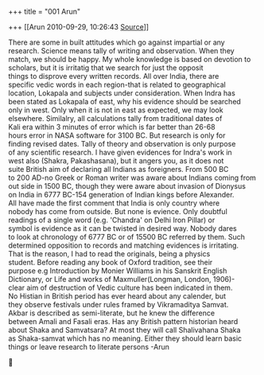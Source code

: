 +++
title = "001 Arun"

+++
[[Arun	2010-09-29, 10:26:43 [Source](https://groups.google.com/g/bvparishat/c/hznR1ICiUX8)]]



There are some in built attitudes which go against impartial or any  
research. Science means tally of writing and observation. When they  
match, we should be happy. My whole knowledge is based on devotion to  
scholars, but it is irritatig that we search for just the opposit  
things to disprove every written records. All over India, there are  
specific vedic words in each region-that is related to geographical  
location, Lokapala and subjects under consideration. When Indra has  
been stated as Lokapala of east, why his evidence should be searched  
only in west. Only when it is not in east as expected, we may look  
elsewhere. Similalry, all calculations tally from traditional dates of  
Kali era within 3 minutes of error which is far better than 26-68  
hours error in NASA software for 3100 BC. But research is only for  
finding revised dates. Tally of theory and observation is only purpose  
of any scientific research. I have given evidences for Indra's work in  
west also (Shakra, Pakashasana), but it angers you, as it does not  
suite British aim of declaring all Indians as foreigners. From 500 BC  
to 200 AD-no Greek or Roman writer was aware about Indians coming from  
out side in 1500 BC, though they were aware about invasion of Dionysus  
on India in 6777 BC-154 generation of Indian kings before Alexander.  
All have made the first comment that India is only country where  
nobody has come from outside. But none is evience. Only doubtful  
readings of a single word (e.g. 'Chandra' on Delhi Iron Pillar) or  
symbol is evidence as it can be twisted in desired way. Nobody dares  
to look at chronology of 6777 BC or of 15500 BC referred by them. Such  
determined opposition to records and matching evidences is irritating.  
That is the reason, I had to read the originals, being a physics  
student. Before reading any book of Oxford tradition, see their  
purpose e.g Introduction by Monier Williams in his Sanskrit English  
Dictionary, or Life and works of Maxmuller(Longman, London, 1906)-  
clear aim of destruction of Vedic culture has been indicated in them.  
No Histian in British period has ever heard about any calender, but  
they observe festivals under rules framed by Vikramaditya Samvat.  
Akbar is described as semi-literate, but he knew the difference  
between Amali and Fasali eras. Has any British pattern historian heard  
about Shaka and Samvatsara? At most they will call Shalivahana Shaka  
as Shaka-samvat which has no meaning. Either they should learn basic  
things or leave research to literate persons -Arun  



